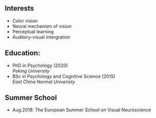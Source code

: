
Interests
-------------
- Color vision
- Neural mechanism of vision
- Perceptual learning
- Auditory-visual intergration


Education:
-------------
  - PhD in Psychology (2020)  
    *Peking University*  
  - BSc in Psychology and Cognitive Science (2015)  
    *East China Normal Univeristy*
    
Summer School
-------------
- Aug.2018: The European Summer School on Visual Neuroscience
